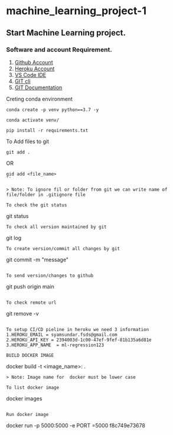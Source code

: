 # machine_learning_project-1
## Start Machine Learning project.

### Software and account Requirement.

1. [Github Account](https://github.com)
2. [Heroku Account](https://dashboard.heroku.com/login)
3. [VS Code IDE](https://code.visualstudio.com/download)
4. [GIT cli](https://git-scm.com/downloads)
5. [GIT Documentation](https://git-scm.com/docs/gittutorial)

Creting conda environment
```
conda create -p venv python==3.7 -y
```
```
conda activate venv/
```
```
pip install -r requirements.txt
```
To Add files to git 
```
git add .
```
OR
```
gid add <file_name>
``

> Note: To ignore fil or folder from git we can write name of file/folder in .gitignore file

To check the git status
```
git status
```
To check all version maintained by git
```
git log
```
To create version/commit all changes by git
```
git commit -m "message"  
```

To send version/changes to github
```
git push origin main
```

To check remote url
```
git remove -v
```

To setup CI/CD pieline in heroku we need 3 information
1.HEROKU_EMAIL = syamsundar.fsds@gmail.com
2.HEROKU_API_KEY = 2394003d-1c00-47ef-9fef-81b135a6d81e
3.HEROKU_APP_NAME  = ml-regression123

BUILD DOCKER IMAGE
```
docker build -t <image_name>: <tagname> .
```
> Note: Image name for  docker must be lower case

To list docker image
```
docker images
```

Run docker image
```
docker run -p 5000:5000 -e PORT =5000 f8c749e73678
```


